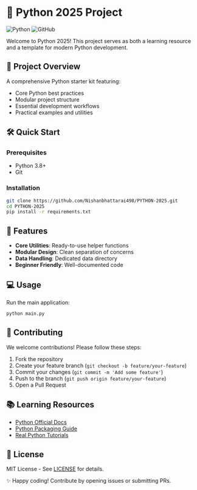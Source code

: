 
# 🐍 Python 2025 Project

![Python](https://img.shields.io/badge/python-%233776AB.svg?style=for-the-badge&logo=python&logoColor=white)
![GitHub](https://img.shields.io/badge/github-%23121011.svg?style=for-the-badge&logo=github&logoColor=white)

Welcome to Python 2025! This project serves as both a learning resource and a template for modern Python development.

## 🌟 Project Overview

A comprehensive Python starter kit featuring:
- Core Python best practices
- Modular project structure
- Essential development workflows
- Practical examples and utilities

## 🛠️ Quick Start

### Prerequisites
- Python 3.8+
- Git

### Installation
```bash
git clone https://github.com/Nishanbhattarai498/PYTHON-2025.git
cd PYTHON-2025
pip install -r requirements.txt
```


## 🚀 Features

- **Core Utilities**: Ready-to-use helper functions
- **Modular Design**: Clean separation of concerns
- **Data Handling**: Dedicated data directory
- **Beginner Friendly**: Well-documented code

## 💻 Usage

Run the main application:
```bash
python main.py
```

## 🤝 Contributing

We welcome contributions! Please follow these steps:
1. Fork the repository
2. Create your feature branch (`git checkout -b feature/your-feature`)
3. Commit your changes (`git commit -m 'Add some feature'`)
4. Push to the branch (`git push origin feature/your-feature`)
5. Open a Pull Request

## 📚 Learning Resources

- [Python Official Docs](https://docs.python.org/3/)
- [Python Packaging Guide](https://packaging.python.org/)
- [Real Python Tutorials](https://realpython.com/)

## 📜 License

MIT License - See [LICENSE](LICENSE) for details.



✨ Happy coding! Contribute by opening issues or submitting PRs.



